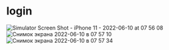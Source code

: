 # login
![Simulator Screen Shot - iPhone 11 - 2022-06-10 at 07 56 08](https://user-images.githubusercontent.com/93772160/173137067-8309dcc8-ec84-4cfc-9a0b-2599b21e3f0a.png)
![Снимок экрана 2022-06-10 в 07 57 10](https://user-images.githubusercontent.com/93772160/173137104-7662b7af-9cf1-43f7-a6f1-88979f294148.png)
![Снимок экрана 2022-06-10 в 07 57 34](https://user-images.githubusercontent.com/93772160/173137117-30f83947-599b-49d2-820e-6a87ac5d6a06.png)
